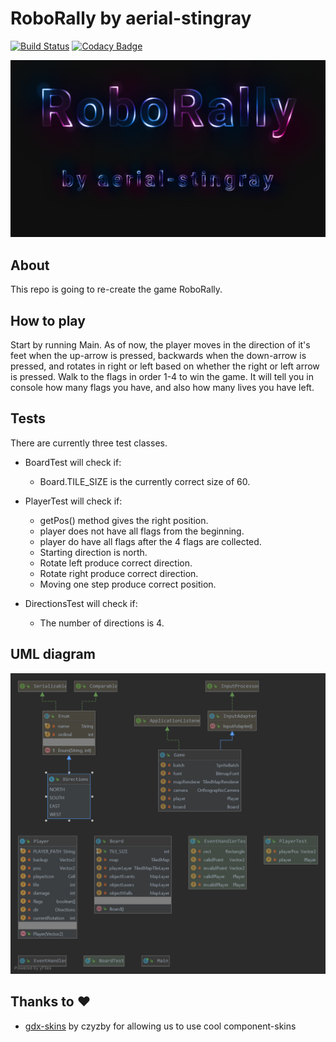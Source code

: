 # RoboRally by aerial-stingray

[![Build Status](https://travis-ci.com/inf112-v20/aerial-stingray.svg?branch=master)](https://travis-ci.com/inf112-v20/aerial-stingray)
[![Codacy Badge](https://api.codacy.com/project/badge/Grade/acbf5adc4c1c42cb8de04e287e2c93e8)](https://app.codacy.com/gh/inf112-v20/aerial-stingray/dashboard)

![Logo](assets/logo.png)

## About
This repo is going to re-create the game RoboRally.

## How to play
Start by running Main. As of now, the player moves in the direction of it's feet when the up-arrow is pressed, backwards
when the down-arrow is pressed, and rotates in right or left based on whether the right or left arrow is pressed. Walk 
to the flags in order 1-4 to win the game. It will tell you in console how many flags you have, and also how many lives 
you have left.

## Tests
There are currently three test classes.

* BoardTest will check if:
    * Board.TILE_SIZE is the currently correct size of 60.

* PlayerTest will check if:
    * getPos() method gives the right position.
    * player does not have all flags from the beginning.
    * player do have all flags after the 4 flags are collected.
    * Starting direction is north.
    * Rotate left produce correct direction.
    * Rotate right produce correct direction.
    * Moving one step produce correct position.

* DirectionsTest will check if:
    * The number of directions is 4.

## UML diagram
![UML](assets/UML.png)

## Thanks to :heart:
* [gdx-skins](https://github.com/czyzby/gdx-skins) by czyzby for allowing us to use cool component-skins
